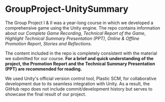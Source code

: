 # GroupProject-UnitySummary
The Group Project I & II was a year-long course in which we developed a comprehensive game using the Unity engine. 
The repo contains information about our _Complete Game Recording_, _Technical Report of the Game_, _Highlight Technical Summary Presentation (PPT)_, _Online & Offline Promotion Report_, _Stories and Reflections_. 

The content included in the repo is completely consistent with the material we submitted for our course. **For a brief and quick understanding of the project, the Promotion Report and the Technical Summary Presentation (PPT) are recommended for reading.**

We used Unity's official version control tool, Plastic SCM, for collaborative development due to its seamless integration with Unity. As a result, the GitHub repo does not include commit/development history but serves to showcase the final result of our project.
